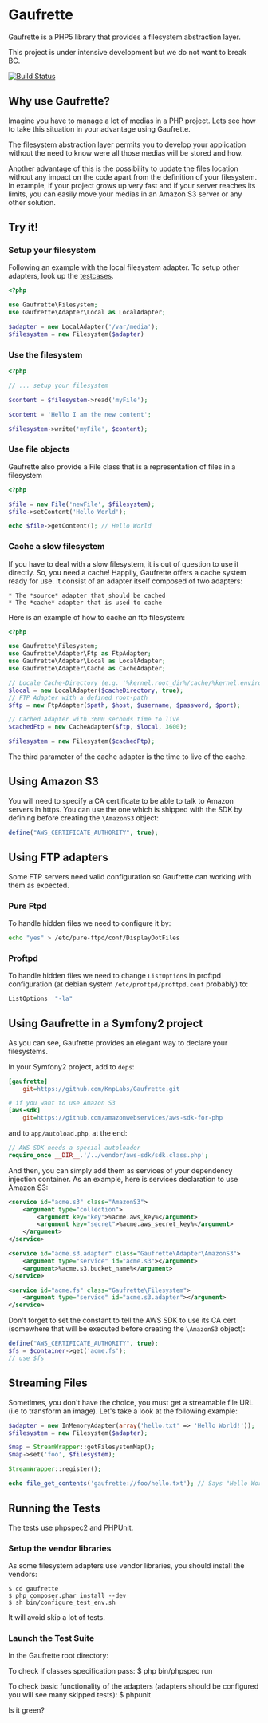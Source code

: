 Gaufrette
=========

Gaufrette is a PHP5 library that provides a filesystem abstraction layer.

This project is under intensive development but we do not want to break BC.

[![Build Status](https://secure.travis-ci.org/KnpLabs/Gaufrette.png)](http://travis-ci.org/KnpLabs/Gaufrette)

Why use Gaufrette?
------------------

Imagine you have to manage a lot of medias in a PHP project. Lets see how to
take this situation in your advantage using Gaufrette.

The filesystem abstraction layer permits you to develop your application without
the need to know were all those medias will be stored and how.

Another advantage of this is the possibility to update the files location
without any impact on the code apart from the definition of your filesystem.
In example, if your project grows up very fast and if your server reaches its
limits, you can easily move your medias in an Amazon S3 server or any other
solution.

Try it!
-------

### Setup your filesystem

Following an example with the local filesystem adapter. To setup other adapters, look up the [testcases](https://github.com/KnpLabs/Gaufrette/tree/master/tests/Gaufrette/Functional/adapters).

```php
<?php

use Gaufrette\Filesystem;
use Gaufrette\Adapter\Local as LocalAdapter;

$adapter = new LocalAdapter('/var/media');
$filesystem = new Filesystem($adapter)
```

### Use the filesystem

```php
<?php

// ... setup your filesystem

$content = $filesystem->read('myFile');

$content = 'Hello I am the new content';

$filesystem->write('myFile', $content);
```

### Use file objects

Gaufrette also provide a File class that is a representation of files in a filesystem

```php
<?php

$file = new File('newFile', $filesystem);
$file->setContent('Hello World');

echo $file->getContent(); // Hello World
```

### Cache a slow filesystem

If you have to deal with a slow filesystem, it is out of question to use it directly.
So, you need a cache! Happily, Gaufrette offers a cache system ready for use.
It consist of an adapter itself composed of two adapters:

    * The *source* adapter that should be cached
    * The *cache* adapter that is used to cache

Here is an example of how to cache an ftp filesystem:

```php
<?php

use Gaufrette\Filesystem;
use Gaufrette\Adapter\Ftp as FtpAdapter;
use Gaufrette\Adapter\Local as LocalAdapter;
use Gaufrette\Adapter\Cache as CacheAdapter;

// Locale Cache-Directory (e.g. '%kernel.root_dir%/cache/%kernel.environment%/filesystem') with create = true
$local = new LocalAdapter($cacheDirectory, true);
// FTP Adapter with a defined root-path
$ftp = new FtpAdapter($path, $host, $username, $password, $port);

// Cached Adapter with 3600 seconds time to live
$cachedFtp = new CacheAdapter($ftp, $local, 3600);

$filesystem = new Filesystem($cachedFtp);
```

The third parameter of the cache adapter is the time to live of the cache.

Using Amazon S3
---------------
You will need to specify a CA certificate to be able to talk to Amazon servers
in https. You can use the one which is shipped with the SDK by defining before
creating the ``\AmazonS3`` object:

```php
define("AWS_CERTIFICATE_AUTHORITY", true);
```

Using FTP adapters
---------------

Some FTP servers need valid configuration so Gaufrette can working with them as expected.

### Pure Ftpd

To handle hidden files we need to configure it by:

```bash
echo "yes" > /etc/pure-ftpd/conf/DisplayDotFiles
```

### Proftpd

To handle hidden files we need to change `ListOptions` in proftpd configuration (at debian system `/etc/proftpd/proftpd.conf` probably) to:

```bash
ListOptions  "-la"
```

Using Gaufrette in a Symfony2 project
-------------------------------------

As you can see, Gaufrette provides an elegant way to declare your filesystems.

In your Symfony2 project, add to ``deps``:

```ini
[gaufrette]
    git=https://github.com/KnpLabs/Gaufrette.git

# if you want to use Amazon S3
[aws-sdk]
    git=https://github.com/amazonwebservices/aws-sdk-for-php
```

and to ``app/autoload.php``, at the end:

```php
// AWS SDK needs a special autoloader
require_once __DIR__.'/../vendor/aws-sdk/sdk.class.php';
```

And then, you can simply add them as services of your dependency injection container.
As an example, here is services declaration to use Amazon S3:

```xml
<service id="acme.s3" class="AmazonS3">
    <argument type="collection">
        <argument key="key">%acme.aws_key%</argument>
        <argument key="secret">%acme.aws_secret_key%</argument>
    </argument>
</service>

<service id="acme.s3.adapter" class="Gaufrette\Adapter\AmazonS3">
    <argument type="service" id="acme.s3"></argument>
    <argument>%acme.s3.bucket_name%</argument>
</service>

<service id="acme.fs" class="Gaufrette\Filesystem">
    <argument type="service" id="acme.s3.adapter"></argument>
</service>
```

Don't forget to set the constant to tell the AWS SDK to use its CA cert (somewhere
that will be executed before creating the ``\AmazonS3`` object):
```php
define("AWS_CERTIFICATE_AUTHORITY", true);
$fs = $container->get('acme.fs');
// use $fs
```

Streaming Files
---------------

Sometimes, you don't have the choice, you must get a streamable file URL (i.e
to transform an image). Let's take a look at the following example:

```php
$adapter = new InMemoryAdapter(array('hello.txt' => 'Hello World!'));
$filesystem = new Filesystem($adapter);

$map = StreamWrapper::getFilesystemMap();
$map->set('foo', $filesystem);

StreamWrapper::register();

echo file_get_contents('gaufrette://foo/hello.txt'); // Says "Hello World!"
```

Running the Tests
-----------------

The tests use phpspec2 and PHPUnit.

### Setup the vendor libraries

As some filesystem adapters use vendor libraries, you should install the vendors:

    $ cd gaufrette
    $ php composer.phar install --dev
    $ sh bin/configure_test_env.sh

It will avoid skip a lot of tests.

### Launch the Test Suite

In the Gaufrette root directory:

To check if classes specification pass:
    $ php bin/phpspec run

To check basic functionality of the adapters (adapters should be configured you will see many skipped tests):
    $ phpunit

Is it green?
